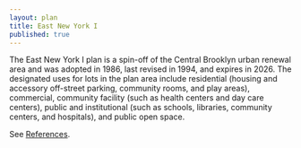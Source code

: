 ```yaml
---
layout: plan
title: East New York I
published: true
---
```


The East New York I plan is a spin-off of the Central Brooklyn urban renewal area and was adopted in 1986, last revised in 1994, and expires in 2026. The designated uses for lots in the plan area include residential (housing and accessory off-street parking, community rooms, and play areas), commercial, community facility (such as health centers and day care centers), public and institutional (such as schools, libraries, community centers, and hospitals), and public open space.

See [References](http://www.urbanreviewer.org/#page=references.html).
